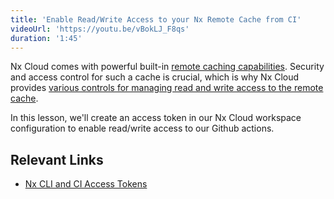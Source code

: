 ```yaml
---
title: 'Enable Read/Write Access to your Nx Remote Cache from CI'
videoUrl: 'https://youtu.be/vBokLJ_F8qs'
duration: '1:45'
---
```


Nx Cloud comes with powerful built-in [remote caching capabilities](/docs/features/ci-features/remote-cache). Security and access control for such a cache is crucial, which is why Nx Cloud provides [various controls for managing read and write access to the remote cache](/docs/guides/nx-cloud/access-tokens).

In this lesson, we'll create an access token in our Nx Cloud workspace configuration to enable read/write access to our Github actions.

## Relevant Links

- [Nx CLI and CI Access Tokens](/docs/guides/nx-cloud/access-tokens)
